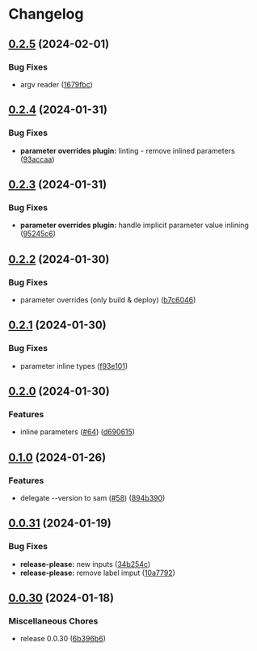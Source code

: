 # Changelog

## [0.2.5](https://github.com/starterstack/sam-expand/compare/v0.2.4...v0.2.5) (2024-02-01)


### Bug Fixes

* argv reader ([1679fbc](https://github.com/starterstack/sam-expand/commit/1679fbce5edefc46d75c966c2d07553ba6587b53))

## [0.2.4](https://github.com/starterstack/sam-expand/compare/v0.2.3...v0.2.4) (2024-01-31)


### Bug Fixes

* **parameter overrides plugin:** linting - remove inlined parameters ([93accaa](https://github.com/starterstack/sam-expand/commit/93accaa23449c4add4e0a7c7864243798e0f553a))

## [0.2.3](https://github.com/starterstack/sam-expand/compare/v0.2.2...v0.2.3) (2024-01-31)


### Bug Fixes

* **parameter overrides plugin:** handle implicit parameter value inlining ([95245c6](https://github.com/starterstack/sam-expand/commit/95245c6b112bf3964c27895bf5c575c9c56f9c72))

## [0.2.2](https://github.com/starterstack/sam-expand/compare/v0.2.1...v0.2.2) (2024-01-30)


### Bug Fixes

* parameter overrides (only build & deploy) ([b7c6046](https://github.com/starterstack/sam-expand/commit/b7c6046e9323a1239b31807d558fe5099271440e))

## [0.2.1](https://github.com/starterstack/sam-expand/compare/v0.2.0...v0.2.1) (2024-01-30)


### Bug Fixes

* parameter inline types ([f93e101](https://github.com/starterstack/sam-expand/commit/f93e101cb20d3de68896b3088abc2b66a5a95b26))

## [0.2.0](https://github.com/starterstack/sam-expand/compare/v0.1.0...v0.2.0) (2024-01-30)


### Features

* inline parameters ([#64](https://github.com/starterstack/sam-expand/issues/64)) ([d690615](https://github.com/starterstack/sam-expand/commit/d6906155a73a60c6d0c95c20125d0d4e42e90de5))

## [0.1.0](https://github.com/starterstack/sam-expand/compare/v0.0.31...v0.1.0) (2024-01-26)


### Features

* delegate --version to sam ([#58](https://github.com/starterstack/sam-expand/issues/58)) ([894b390](https://github.com/starterstack/sam-expand/commit/894b3905578fdd35eaca34911c7115367ee889b3))

## [0.0.31](https://github.com/starterstack/sam-expand/compare/v0.0.30...v0.0.31) (2024-01-19)


### Bug Fixes

* **release-please:** new inputs ([34b254c](https://github.com/starterstack/sam-expand/commit/34b254c477f97684edfc22dc2a1f146ae3c801c1))
* **release-please:** remove label imput ([10a7792](https://github.com/starterstack/sam-expand/commit/10a7792f09f864347666060272fa29d1bf38b369))

## [0.0.30](https://github.com/starterstack/sam-expand/compare/v0.0.29...v0.0.30) (2024-01-18)


### Miscellaneous Chores

* release 0.0.30 ([6b396b6](https://github.com/starterstack/sam-expand/commit/6b396b6eb4cac4c61e050bb8b6333ce32ef17e4e))
